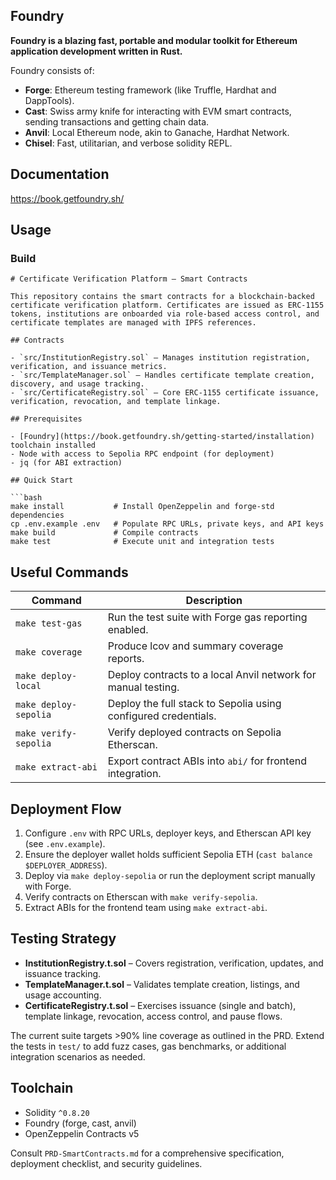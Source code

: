 ## Foundry

**Foundry is a blazing fast, portable and modular toolkit for Ethereum application development written in Rust.**

Foundry consists of:

- **Forge**: Ethereum testing framework (like Truffle, Hardhat and DappTools).
- **Cast**: Swiss army knife for interacting with EVM smart contracts, sending transactions and getting chain data.
- **Anvil**: Local Ethereum node, akin to Ganache, Hardhat Network.
- **Chisel**: Fast, utilitarian, and verbose solidity REPL.

## Documentation

https://book.getfoundry.sh/

## Usage

### Build

````shell
# Certificate Verification Platform — Smart Contracts

This repository contains the smart contracts for a blockchain-backed certificate verification platform. Certificates are issued as ERC-1155 tokens, institutions are onboarded via role-based access control, and certificate templates are managed with IPFS references.

## Contracts

- `src/InstitutionRegistry.sol` – Manages institution registration, verification, and issuance metrics.
- `src/TemplateManager.sol` – Handles certificate template creation, discovery, and usage tracking.
- `src/CertificateRegistry.sol` – Core ERC-1155 certificate issuance, verification, revocation, and template linkage.

## Prerequisites

- [Foundry](https://book.getfoundry.sh/getting-started/installation) toolchain installed
- Node with access to Sepolia RPC endpoint (for deployment)
- jq (for ABI extraction)

## Quick Start

```bash
make install           # Install OpenZeppelin and forge-std dependencies
cp .env.example .env   # Populate RPC URLs, private keys, and API keys
make build             # Compile contracts
make test              # Execute unit and integration tests
````

## Useful Commands

| Command               | Description                                                    |
| --------------------- | -------------------------------------------------------------- |
| `make test-gas`       | Run the test suite with Forge gas reporting enabled.           |
| `make coverage`       | Produce lcov and summary coverage reports.                     |
| `make deploy-local`   | Deploy contracts to a local Anvil network for manual testing.  |
| `make deploy-sepolia` | Deploy the full stack to Sepolia using configured credentials. |
| `make verify-sepolia` | Verify deployed contracts on Sepolia Etherscan.                |
| `make extract-abi`    | Export contract ABIs into `abi/` for frontend integration.     |

## Deployment Flow

1. Configure `.env` with RPC URLs, deployer keys, and Etherscan API key (see `.env.example`).
2. Ensure the deployer wallet holds sufficient Sepolia ETH (`cast balance $DEPLOYER_ADDRESS`).
3. Deploy via `make deploy-sepolia` or run the deployment script manually with Forge.
4. Verify contracts on Etherscan with `make verify-sepolia`.
5. Extract ABIs for the frontend team using `make extract-abi`.

## Testing Strategy

- **InstitutionRegistry.t.sol** – Covers registration, verification, updates, and issuance tracking.
- **TemplateManager.t.sol** – Validates template creation, listings, and usage accounting.
- **CertificateRegistry.t.sol** – Exercises issuance (single and batch), template linkage, revocation, access control, and pause flows.

The current suite targets >90% line coverage as outlined in the PRD. Extend the tests in `test/` to add fuzz cases, gas benchmarks, or additional integration scenarios as needed.

## Toolchain

- Solidity `^0.8.20`
- Foundry (forge, cast, anvil)
- OpenZeppelin Contracts v5

Consult `PRD-SmartContracts.md` for a comprehensive specification, deployment checklist, and security guidelines.

